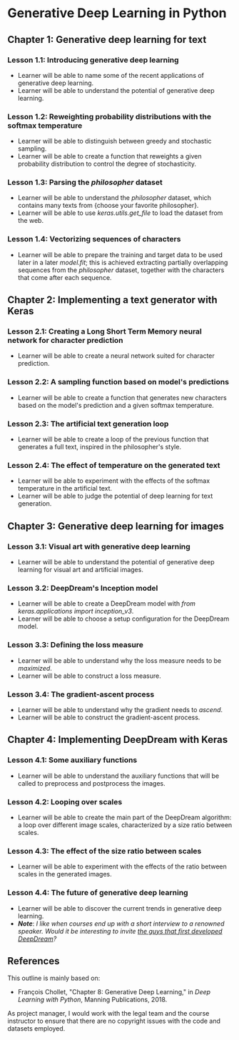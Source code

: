 # Generative Deep Learning in Python

## Chapter 1: Generative deep learning for text

### Lesson 1.1: Introducing generative deep learning

  * Learner will be able to name some of the recent applications of generative deep learning.
  * Learner will be able to understand the potential of generative deep learning.

### Lesson 1.2: Reweighting probability distributions with the softmax temperature

  * Learner will be able to distinguish between greedy and stochastic sampling.
  * Learner will be able to create a function that reweights a given probability distribution to control the degree of stochasticity.

### Lesson 1.3: Parsing the *philosopher* dataset

  * Learner will be able to understand the *philosopher* dataset, which contains many texts from {choose your favorite philosopher}.
  * Learner will be able to use *keras.utils.get_file* to load the dataset from the web.

### Lesson 1.4: Vectorizing sequences of characters

  * Learner will be able to prepare the training and target data to be used later in a later *model.fit*; this is achieved extracting partially overlapping sequences from the *philosopher* dataset, together with the characters that come after each sequence. 

## Chapter 2: Implementing a text generator with Keras

### Lesson 2.1: Creating a Long Short Term Memory neural network for character prediction

  * Learner will be able to create a neural network suited for character prediction.

### Lesson 2.2: A sampling function based on model's predictions

  * Learner will be able to create a function that generates new characters based on the model's prediction and a given softmax temperature.

### Lesson 2.3: The artificial text generation loop

  * Learner will be able to create a loop of the previous function that generates a full text, inspired in the philosopher's style.

### Lesson 2.4: The effect of temperature on the generated text

  * Learner will be able to experiment with the effects of the softmax temperature in the artificial text.
  * Learner will be able to judge the potential of deep learning for text generation.

## Chapter 3: Generative deep learning for images

### Lesson 3.1: Visual art with generative deep learning 

  * Learner will be able to understand the potential of generative deep learning for visual art and artificial images.

### Lesson 3.2: DeepDream's Inception model

  * Learner will be able to create a DeepDream model with *from keras.applications import inception_v3*.
  * Learner will be able to choose a setup configuration for the DeepDream model.

### Lesson 3.3: Defining the loss measure

  * Learner will be able to understand why the loss measure needs to be *maximized*.
  * Learner will be able to construct a loss measure.

### Lesson 3.4: The gradient-ascent process

  * Learner will be able to understand why the gradient needs to *ascend*.
  * Learner will be able to construct the gradient-ascent process.

## Chapter 4: Implementing DeepDream with Keras

### Lesson 4.1: Some auxiliary functions

  * Learner will be able to understand the auxiliary functions that will be called to preprocess and postprocess the images.

### Lesson 4.2: Looping over scales

  * Learner will be able to create the main part of the DeepDream algorithm: a loop over different image scales, characterized by a size ratio between scales.

### Lesson 4.3: The effect of the size ratio between scales

  * Learner will be able to experiment with the effects of the ratio between scales in the generated images.

### Lesson 4.4: The future of generative deep learning

  * Learner will be able to discover the current trends in generative deep learning.
  * **_Note_**: *I like when courses end up with a short interview to a renowned speaker. Would it be interesting to invite [the guys that first developed DeepDream](https://ai.googleblog.com/2015/07/deepdream-code-example-for-visualizing.html)?*

## References

This outline is mainly based on:

  * François Chollet, "Chapter 8: Generative Deep Learning," in *Deep Learning with Python*, Manning Publications, 2018.
  
As project manager, I would work with the legal team and the course instructor to ensure that there are no copyright issues with the code and datasets employed.
